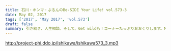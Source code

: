 ```yaml
---
title: 石川・ホンマ・ぶるんのBe-SIDE Your Life! vol.573-3
date: May 02, 2017
tags: ['2017', 'May 2017', 'vol.573']
draft: false
summary: 引き続き、人生相談。そして、Get wildも！コーナーたっぷりおおくりします。MIURA
---
```


http://project-phi.ddo.jp/ishikawa/ishikawa573_3.mp3
